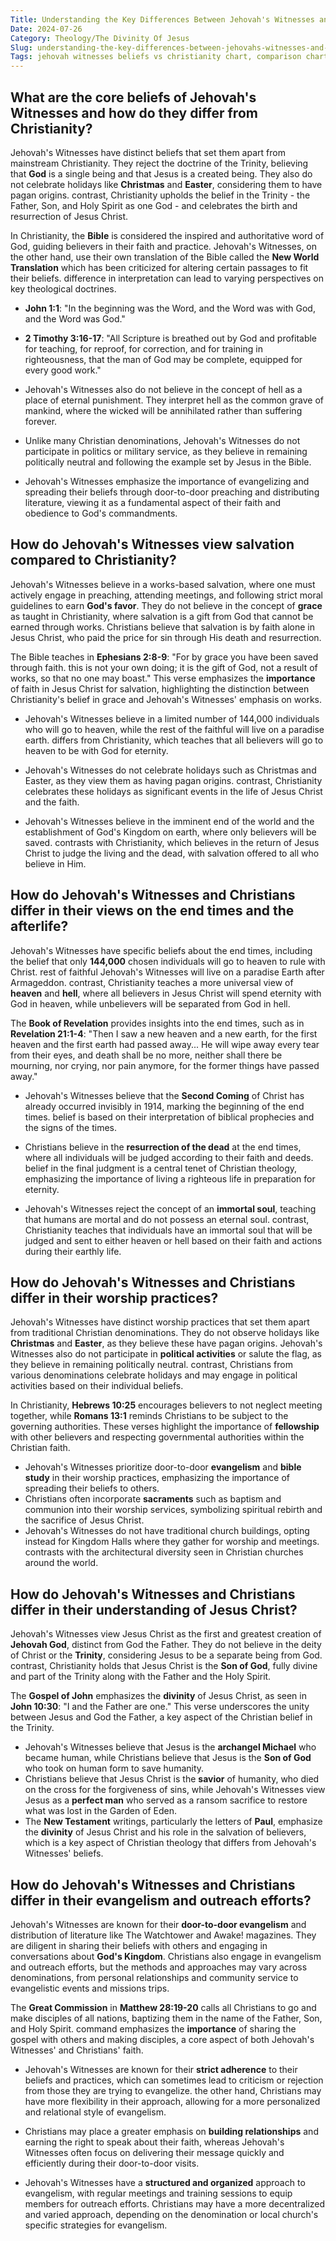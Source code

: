 ```yaml
---
Title: Understanding the Key Differences Between Jehovah's Witnesses and Christianity
Date: 2024-07-26
Category: Theology/The Divinity Of Jesus
Slug: understanding-the-key-differences-between-jehovahs-witnesses-and-christianity
Tags: jehovah witnesses beliefs vs christianity chart, comparison chart jehovah's witnesses vs christianity, christianity vs jehovah witness chart, christianity vs jehovah's witnesses chart, jehovah witness vs christianity comparison, what's the difference between jehovah witness and christianity, what is the difference between jehovah witness and christianity, what's the difference between christian and jehovah witness, theology, the divinity of jesus
---
```

## What are the core beliefs of Jehovah's Witnesses and how do they differ from Christianity?

Jehovah's Witnesses have distinct beliefs that set them apart from mainstream Christianity. They reject the doctrine of the Trinity, believing that **God** is a single being and that Jesus is a created being. They also do not celebrate holidays like **Christmas** and **Easter**, considering them to have pagan origins.  contrast, Christianity upholds the belief in the Trinity - the Father, Son, and Holy Spirit as one God - and celebrates the birth and resurrection of Jesus Christ.

In Christianity, the **Bible** is considered the inspired and authoritative word of God, guiding believers in their faith and practice. Jehovah's Witnesses, on the other hand, use their own translation of the Bible called the **New World Translation** which has been criticized for altering certain passages to fit their beliefs.  difference in interpretation can lead to varying perspectives on key theological doctrines.

* **John 1:1**: "In the beginning was the Word, and the Word was with God, and the Word was God."
* **2 Timothy 3:16-17**: "All Scripture is breathed out by God and profitable for teaching, for reproof, for correction, and for training in righteousness, that the man of God may be complete, equipped for every good work."

* Jehovah's Witnesses also do not believe in the concept of hell as a place of eternal punishment. They interpret hell as the common grave of mankind, where the wicked will be annihilated rather than suffering forever.
* Unlike many Christian denominations, Jehovah's Witnesses do not participate in politics or military service, as they believe in remaining politically neutral and following the example set by Jesus in the Bible.
* Jehovah's Witnesses emphasize the importance of evangelizing and spreading their beliefs through door-to-door preaching and distributing literature, viewing it as a fundamental aspect of their faith and obedience to God's commandments.


## How do Jehovah's Witnesses view salvation compared to Christianity?

Jehovah's Witnesses believe in a works-based salvation, where one must actively engage in preaching, attending meetings, and following strict moral guidelines to earn **God's favor**. They do not believe in the concept of **grace** as taught in Christianity, where salvation is a gift from God that cannot be earned through works. Christians believe that salvation is by faith alone in Jesus Christ, who paid the price for sin through His death and resurrection.

The Bible teaches in **Ephesians 2:8-9**: "For by grace you have been saved through faith.  this is not your own doing; it is the gift of God, not a result of works, so that no one may boast." This verse emphasizes the **importance** of faith in Jesus Christ for salvation, highlighting the distinction between Christianity's belief in grace and Jehovah's Witnesses' emphasis on works.

- Jehovah's Witnesses believe in a limited number of 144,000 individuals who will go to heaven, while the rest of the faithful will live on a paradise earth.  differs from Christianity, which teaches that all believers will go to heaven to be with God for eternity.
 
- Jehovah's Witnesses do not celebrate holidays such as Christmas and Easter, as they view them as having pagan origins.  contrast, Christianity celebrates these holidays as significant events in the life of Jesus Christ and the faith.
 
- Jehovah's Witnesses believe in the imminent end of the world and the establishment of God's Kingdom on earth, where only believers will be saved.  contrasts with Christianity, which believes in the return of Jesus Christ to judge the living and the dead, with salvation offered to all who believe in Him.


## How do Jehovah's Witnesses and Christians differ in their views on the end times and the afterlife?

Jehovah's Witnesses have specific beliefs about the end times, including the belief that only **144,000** chosen individuals will go to heaven to rule with Christ.  rest of faithful Jehovah's Witnesses will live on a paradise Earth after Armageddon.  contrast, Christianity teaches a more universal view of **heaven** and **hell**, where all believers in Jesus Christ will spend eternity with God in heaven, while unbelievers will be separated from God in hell.

The **Book of Revelation** provides insights into the end times, such as in **Revelation 21:1-4**: "Then I saw a new heaven and a new earth, for the first heaven and the first earth had passed away... He will wipe away every tear from their eyes, and death shall be no more, neither shall there be mourning, nor crying, nor pain anymore, for the former things have passed away."

- Jehovah's Witnesses believe that the **Second Coming** of Christ has already occurred invisibly in 1914, marking the beginning of the end times.  belief is based on their interpretation of biblical prophecies and the signs of the times.
 
- Christians believe in the **resurrection of the dead** at the end times, where all individuals will be judged according to their faith and deeds.  belief in the final judgment is a central tenet of Christian theology, emphasizing the importance of living a righteous life in preparation for eternity.
 
- Jehovah's Witnesses reject the concept of an **immortal soul**, teaching that humans are mortal and do not possess an eternal soul.  contrast, Christianity teaches that individuals have an immortal soul that will be judged and sent to either heaven or hell based on their faith and actions during their earthly life.


## How do Jehovah's Witnesses and Christians differ in their worship practices?

Jehovah's Witnesses have distinct worship practices that set them apart from traditional Christian denominations. They do not observe holidays like **Christmas** and **Easter**, as they believe these have pagan origins. Jehovah's Witnesses also do not participate in **political activities** or salute the flag, as they believe in remaining politically neutral.  contrast, Christians from various denominations celebrate holidays and may engage in political activities based on their individual beliefs.

In Christianity, **Hebrews 10:25** encourages believers to not neglect meeting together, while **Romans 13:1** reminds Christians to be subject to the governing authorities. These verses highlight the importance of **fellowship** with other believers and respecting governmental authorities within the Christian faith.

- Jehovah's Witnesses prioritize door-to-door **evangelism** and **bible study** in their worship practices, emphasizing the importance of spreading their beliefs to others.
- Christians often incorporate **sacraments** such as baptism and communion into their worship services, symbolizing spiritual rebirth and the sacrifice of Jesus Christ.
- Jehovah's Witnesses do not have traditional church buildings, opting instead for Kingdom Halls where they gather for worship and meetings.  contrasts with the architectural diversity seen in Christian churches around the world.


## How do Jehovah's Witnesses and Christians differ in their understanding of Jesus Christ?

Jehovah's Witnesses view Jesus Christ as the first and greatest creation of **Jehovah God**, distinct from God the Father. They do not believe in the deity of Christ or the **Trinity**, considering Jesus to be a separate being from God.  contrast, Christianity holds that Jesus Christ is the **Son of God**, fully divine and part of the Trinity along with the Father and the Holy Spirit.

The **Gospel of John** emphasizes the **divinity** of Jesus Christ, as seen in **John 10:30**: "I and the Father are one." This verse underscores the unity between Jesus and God the Father, a key aspect of the Christian belief in the Trinity.

- Jehovah's Witnesses believe that Jesus is the **archangel Michael** who became human, while Christians believe that Jesus is the **Son of God** who took on human form to save humanity.
- Christians believe that Jesus Christ is the **savior** of humanity, who died on the cross for the forgiveness of sins, while Jehovah's Witnesses view Jesus as a **perfect man** who served as a ransom sacrifice to restore what was lost in the Garden of Eden.
- The **New Testament** writings, particularly the letters of **Paul**, emphasize the **divinity** of Jesus Christ and his role in the salvation of believers, which is a key aspect of Christian theology that differs from Jehovah's Witnesses' beliefs.


## How do Jehovah's Witnesses and Christians differ in their evangelism and outreach efforts?

Jehovah's Witnesses are known for their **door-to-door evangelism** and distribution of literature like The Watchtower and Awake! magazines. They are diligent in sharing their beliefs with others and engaging in conversations about **God's Kingdom**. Christians also engage in evangelism and outreach efforts, but the methods and approaches may vary across denominations, from personal relationships and community service to evangelistic events and missions trips.

The **Great Commission** in **Matthew 28:19-20** calls all Christians to go and make disciples of all nations, baptizing them in the name of the Father, Son, and Holy Spirit.  command emphasizes the **importance** of sharing the gospel with others and making disciples, a core aspect of both Jehovah's Witnesses' and Christians' faith.

- Jehovah's Witnesses are known for their **strict adherence** to their beliefs and practices, which can sometimes lead to criticism or rejection from those they are trying to evangelize.  the other hand, Christians may have more flexibility in their approach, allowing for a more personalized and relational style of evangelism.

- Christians may place a greater emphasis on **building relationships** and earning the right to speak about their faith, whereas Jehovah's Witnesses often focus on delivering their message quickly and efficiently during their door-to-door visits.

- Jehovah's Witnesses have a **structured and organized** approach to evangelism, with regular meetings and training sessions to equip members for outreach efforts. Christians may have a more decentralized and varied approach, depending on the denomination or local church's specific strategies for evangelism.